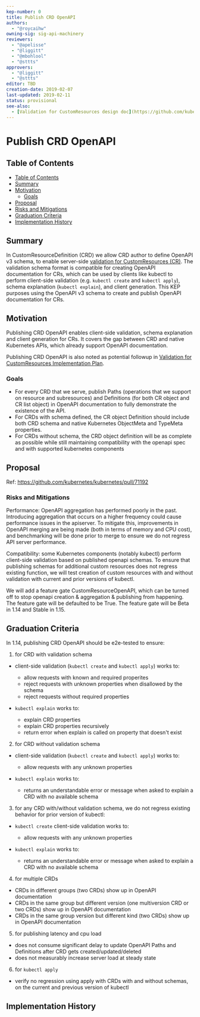 ```yaml
---
kep-number: 0
title: Publish CRD OpenAPI
authors:
  - "@roycaihw"
owning-sig: sig-api-machinery
reviewers:
  - "@apelisse"
  - "@liggitt"
  - "@mbohlool"
  - "@sttts"
approvers:
  - "@liggitt"
  - "@sttts"
editor: TBD
creation-date: 2019-02-07
last-updated: 2019-02-11
status: provisional
see-also:
  - [Validation for CustomResources design doc](https://github.com/kubernetes/community/blob/master/contributors/design-proposals/api-machinery/customresources-validation.md)
---
```


# Publish CRD OpenAPI

## Table of Contents

* [Table of Contents](#table-of-contents)
* [Summary](#summary)
* [Motivation](#motivation)
    * [Goals](#goals)
* [Proposal](#proposal)
* [Risks and Mitigations](#risks-and-mitigations)
* [Graduation Criteria](#graduation-criteria)
* [Implementation History](#implementation-history)

## Summary

In CustomResourceDefinition (CRD) we allow CRD author to define OpenAPI v3 schema, to
enable server-side [validation for CustomResources (CR)](https://github.com/kubernetes/community/blob/master/contributors/design-proposals/api-machinery/customresources-validation.md).
The validation schema format is compatible for creating OpenAPI documentation for CRs,
which can be used by clients like kubectl to perform client-side validation
(e.g. `kubectl create` and `kubectl apply`),
schema explanation (`kubectl explain`), and client generation.
This KEP purposes using the OpenAPI v3 schema to create and publish OpenAPI
documentation for CRs.

## Motivation

Publishing CRD OpenAPI enables client-side validation, schema explanation and
client generation for CRs. It covers the gap between CRD and native Kubernetes
APIs, which already support OpenAPI documentation.

Publishing CRD OpenAPI is also noted as potential followup in [Validation for CustomResources Implementation Plan](https://github.com/kubernetes/community/blob/master/contributors/design-proposals/api-machinery/customresources-validation.md#implementation-plan).

### Goals

* For every CRD that we serve, publish Paths (operations that we support on
  resource and subresources) and Definitions (for both CR object and CR list
  object) in OpenAPI documentation to fully demonstrate the existence of the
  API.
* For CRDs with schema defined, the CR object Definition should
  include both CRD schema and native Kubernetes ObjectMeta and
  TypeMeta properties.
* For CRDs without schema, the CRD object definition will be as
  complete as possible while still maintaining compatibility with the openapi
  spec and with supported kubernetes components

## Proposal

Ref: https://github.com/kubernetes/kubernetes/pull/71192

### Risks and Mitigations

Performance: OpenAPI aggregation has performed poorly in the past. Introducing
aggregation that occurs on a higher frequency could cause performance issues in
the apiserver. To mitigate this, improvements in OpenAPI merging are being made
(both in terms of memory and CPU cost), and benchmarking will be done prior to
merge to ensure we do not regress API server performance.

Compatibility: some Kubernetes components (notably kubectl) perform client-side
validation based on published openapi schemas. To ensure that publishing schemas
for additional custom resources does not regress existing function, we will test
creation of custom resources with and without validation with current and prior versions of kubectl.

We will add a feature gate CustomResourceOpenAPI, which can be turned off to stop
openapi creation & aggregation & publishing from happening. The feature gate
will be defaulted to be True. The feature gate will be Beta in 1.14 and Stable
in 1.15.

## Graduation Criteria

In 1.14, publishing CRD OpenAPI should be e2e-tested to ensure:

1. for CRD with validation schema

* client-side validation (`kubectl create` and `kubectl apply`) works to:
  * allow requests with known and required properites
  * reject requests with unknown properties when disallowed by the schema
  * reject requests without required properties

* `kubectl explain` works to:
  * explain CRD properties
  * explain CRD properties recursively
  * return error when explain is called on property that doesn't exist

2. for CRD without validation schema

* client-side validation (`kubectl create` and `kubectl apply`) works to:
  * allow requests with any unknown properties

* `kubectl explain` works to:
  * returns an understandable error or message when asked to explain a CRD with no available schema

3. for any CRD with/without validation schema, we do not regress existing
  behavior for prior version of kubectl:

* `kubectl create` client-side validation works to:
  * allow requests with any unknown properties

* `kubectl explain` works to:
  * returns an understandable error or message when asked to explain a CRD with no available schema

4. for multiple CRDs
  * CRDs in different groups (two CRDs) show up in OpenAPI documentation
  * CRDs in the same group but different version (one multiversion CRD or two
    CRDs) show up in OpenAPI
    documentation
  * CRDs in the same group version but different kind (two CRDs) show up in OpenAPI
    documentation

5. for publishing latency and cpu load
  * does not consume significant delay to update OpenAPI Paths and Definitions
    after CRD gets created/updated/deleted
  * does not measurably increase server load at steady state

6. for `kubectl apply`
  * verify no regression using apply with CRDs with and without schemas, on the current and previous version of kubectl

## Implementation History

